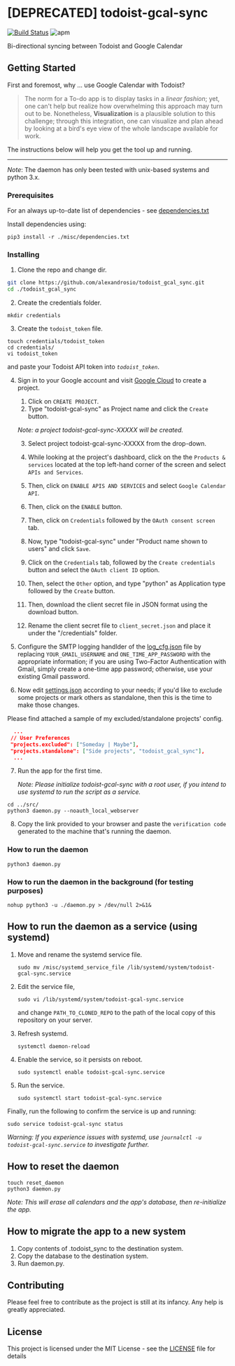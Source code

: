 # [DEPRECATED] todoist-gcal-sync 
[![Build Status](https://travis-ci.org/alexandrosio/todoist-gcal-sync.svg?branch=master)](https://travis-ci.org/alexandrosio/todoist-gcal-sync)
![apm](https://img.shields.io/apm/l/vim-mode.svg)

Bi-directional syncing between Todoist and Google Calendar

## Getting Started
First and foremost, why ... use Google Calendar with Todoist?
> The norm for a To-do app is to display tasks in a *linear fashion*; yet, one can't help but realize how overwhelming this approach may turn out to be.
> Nonetheless, **Visualization** is a plausible solution to this challenge; through this integration, one can visualize and plan ahead by looking at a bird's eye view of the whole landscape available for work.

The instructions below will help you get the tool up and running.


------
*Note*: The daemon has only been tested with unix-based systems and python 3.x.

### Prerequisites
For an always up-to-date list of dependencies - see [dependencies.txt](/misc/dependencies.txt)

Install dependencies using:
```
pip3 install -r ./misc/dependencies.txt
```

### Installing
1. Clone the repo and change dir.
```bash
git clone https://github.com/alexandrosio/todoist_gcal_sync.git
cd ./todoist_gcal_sync
```

2. Create the credentials folder.
```shell
mkdir credentials
```

3. Create the `todoist_token` file.
```shell
touch credentials/todoist_token
cd credentials/
vi todoist_token
```
and paste your Todoist API token into _`todoist_token`_.

4. Sign in to your Google account and visit [Google Cloud](https://console.cloud.google.com/cloud-resource-manager) to create a project.
    1. Click on `CREATE PROJECT`.
    2. Type "todoist-gcal-sync" as Project name and click the `Create` button.
    
    _Note: a project todoist-gcal-sync-XXXXX will be created._
    
    3. Select project todoist-gcal-sync-XXXXX from the drop-down.

    4. While looking at the project's dashboard, click on the the `Products & services` located at the top left-hand corner of the screen and select `APIs and Services`.

    5. Then, click on `ENABLE APIS AND SERVICES` and select `Google Calendar API`.

    6. Then, click on the `ENABLE` button.

    7. Then, click on `Credentials` followed by the `OAuth consent screen` tab.

    8. Now, type "todoist-gcal-sync" under "Product name shown to users" and click `Save`.

    9. Click on the `Credentials` tab, followed by the `Create credentials` button and select the `OAuth client ID` option.

    10. Then, select the `Other` option, and type "python" as Application type followed by the `Create` button.

    11. Then, download the client secret file in JSON format using the download button.

    12. Rename the client secret file to `client_secret.json` and place it under the "/credentials" folder.

5. Configure the SMTP logging handlder of the [log_cfg.json](/config/log_cfg.json) file by replacing `YOUR_GMAIL_USERNAME` and `ONE_TIME_APP_PASSWORD` with the appropriate information; if you are using Two-Factor Authentication with Gmail, simply create a one-time app password; otherwise, use your existing Gmail password.

6. Now edit [settings.json](/config/settings.json) according to your needs; if you'd like to exclude some projects or mark others as standalone, then this is the time to make those changes.

Please find attached a sample of my excluded/standalone projects' config.
```json
  ...
 // User Preferences
 "projects.excluded": ["Someday | Maybe"],
 "projects.standalone": ["Side projects", "todoist_gcal_sync"],
  ...
```

7. Run the app for the first time.

    _Note: Please initialize todoist-gcal-sync with a root user, if you intend to use systemd to run the script as a service._
```shell
cd ../src/ 
python3 daemon.py --noauth_local_webserver
```

8. Copy the link provided to your browser and paste the `verification code` generated to the machine that's running the daemon.

### How to run the daemon
```shell
python3 daemon.py
```

### How to run the daemon in the background (for testing purposes)
```shell
nohup python3 -u ./daemon.py > /dev/null 2>&1&
```

## How to run the daemon as a service (using systemd)
1. Move and rename the systemd service file.
   ```shell
   sudo mv /misc/systemd_service_file /lib/systemd/system/todoist-gcal-sync.service
   ```
2. Edit the service file,
   ```shell
   sudo vi /lib/systemd/system/todoist-gcal-sync.service
   ```
   and change `PATH_TO_CLONED_REPO` to the path of the local copy of this repository on your server.

3. Refresh systemd.
   ```shell
   systemctl daemon-reload
   ```

4. Enable the service, so it persists on reboot.
   ```shell
   sudo systemctl enable todoist-gcal-sync.service
   ```

5. Run the service.
   ```shell
   sudo systemctl start todoist-gcal-sync.service
   ```
Finally, run the following to confirm the service is up and running:
   ```shell
   sudo service todoist-gcal-sync status
   ```
_Warning: If you experience issues with systemd, use `journalctl -u todoist-gcal-sync.service` to investigate further._

## How to reset the daemon

```shell
touch reset_daemon
python3 daemon.py
```
_Note: This will erase all calendars and the app's database, then re-initialize the app._

## How to migrate the app to a new system

1. Copy contents of .todoist_sync to the destination system.
2. Copy the database to the destination system.
3. Run daemon.py.

## Contributing
Please feel free to contribute as the project is still at its infancy. Any help is greatly appreciated.

## License

This project is licensed under the MIT License - see the [LICENSE](LICENSE) file for details
